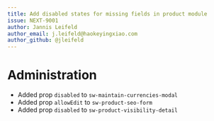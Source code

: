 ```yaml
---
title: Add disabled states for missing fields in product module
issue: NEXT-9001
author: Jannis Leifeld
author_email: j.leifeld@haokeyingxiao.com 
author_github: @jleifeld
---
```

# Administration
* Added prop `disabled` to `sw-maintain-currencies-modal`
* Added prop `allowEdit` to `sw-product-seo-form`
* Added prop `disabled` to `sw-product-visibility-detail`

